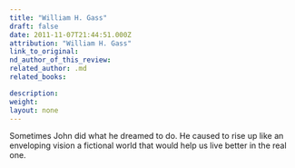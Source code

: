 ```yaml
---
title: "William H. Gass"
draft: false
date: 2011-11-07T21:44:51.000Z
attribution: "William H. Gass"
link_to_original:
nd_author_of_this_review:
related_author: .md
related_books:

description:
weight:
layout: none
---
```

Sometimes John did what he dreamed to do. He caused to rise up like an enveloping vision a fictional world that would help us live better in the real one.

